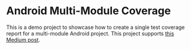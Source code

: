 # Android Multi-Module Coverage
This is a demo project to showcase how to create a single test coverage report for a multi-module Android project. This project supports [this Medium post](https://medium.com/@abel.suviri.payan/test-coverage-for-android-multi-module-project-a34cb0476b40http:// "this Medium post").
